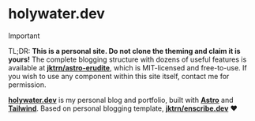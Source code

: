# holywater.dev

> [!IMPORTANT]
> TL;DR: **This is a personal site. Do not clone the theming and claim it is yours!** The complete blogging structure with dozens of useful features is available at [**jktrn/astro-erudite**](https://github.com/jktrn/astro-erudite), which is MIT-licensed and free-to-use. If you wish to use any component within this site itself, contact me for permission.

[**holywater.dev**](https://holywater.dev) is my personal blog and portfolio, built with [**Astro**](https://astro.build/) and [**Tailwind**](https://tailwindcss.com/). Based on personal blogging template, [**jktrn/enscribe.dev**](https://github.com/jktrn/enscribe.dev) :heart: 
